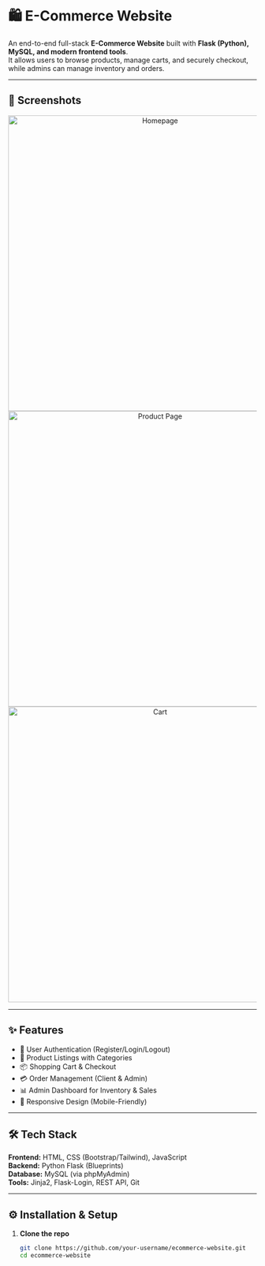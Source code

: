 # 🛍️ E-Commerce Website

An end-to-end full-stack **E-Commerce Website** built with **Flask (Python), MySQL, and modern frontend tools**.  
It allows users to browse products, manage carts, and securely checkout, while admins can manage inventory and orders.

---

## 📸 Screenshots

<p align="center">
  <img src="screenshots/homepage.png" width="600" alt="Homepage" />
  <img src="screenshots/product-page.png" width="600" alt="Product Page" />
  <img src="screenshots/cart.png" width="600" alt="Cart" />
</p>

---

## ✨ Features

- 🔑 User Authentication (Register/Login/Logout)
- 🛒 Product Listings with Categories
- 📦 Shopping Cart & Checkout
- 💳 Order Management (Client & Admin)
- 📊 Admin Dashboard for Inventory & Sales
- 📱 Responsive Design (Mobile-Friendly)

---

## 🛠 Tech Stack

**Frontend:** HTML, CSS (Bootstrap/Tailwind), JavaScript  
**Backend:** Python Flask (Blueprints)  
**Database:** MySQL (via phpMyAdmin)  
**Tools:** Jinja2, Flask-Login, REST API, Git  

---

## ⚙️ Installation & Setup

1. **Clone the repo**
   ```bash
   git clone https://github.com/your-username/ecommerce-website.git
   cd ecommerce-website
